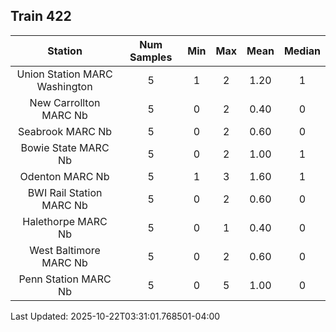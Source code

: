 ## Train 422

| Station | Num Samples | Min | Max | Mean | Median |
| :-----: | :---------: | :-: | :-: | :--: | :----: |
| Union Station MARC Washington | 5 | 1 | 2 | 1.20 | 1 |
| New Carrollton MARC Nb | 5 | 0 | 2 | 0.40 | 0 |
| Seabrook MARC Nb | 5 | 0 | 2 | 0.60 | 0 |
| Bowie State MARC Nb | 5 | 0 | 2 | 1.00 | 1 |
| Odenton MARC Nb | 5 | 1 | 3 | 1.60 | 1 |
| BWI Rail Station MARC Nb | 5 | 0 | 2 | 0.60 | 0 |
| Halethorpe MARC Nb | 5 | 0 | 1 | 0.40 | 0 |
| West Baltimore MARC Nb | 5 | 0 | 2 | 0.60 | 0 |
| Penn Station MARC Nb | 5 | 0 | 5 | 1.00 | 0 |


Last Updated: 2025-10-22T03:31:01.768501-04:00